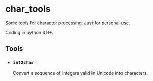 # char_tools

Some tools for character processing. Just for personal use.

Coding in python 3.6+.

## Tools

- ### `int2char`
  Convert a sequence of integers valid in Unicode into characters.

